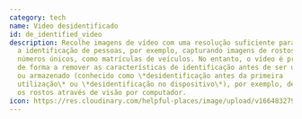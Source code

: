 ```yaml
---
category: tech
name: Video desidentificado
id: de_identified_video
description: Recolhe imagens de vídeo com uma resolução suficiente para permitir
  a identificação de pessoas, por exemplo, capturando imagens de rostos ou
  números únicos, como matrículas de veículos. No entanto, o vídeo é processado
  de forma a remover as características de identificação antes de ser utilizado
  ou armazenado (conhecido como \*desidentificação antes da primeira
  utilização\* ou \*desidentificação no dispositivo\*), por exemplo, desfocando
  os rostos através de visão por computador.
icon: https://res.cloudinary.com/helpful-places/image/upload/v1664832799/dtpr-icons/tech/blue/video_rd4ydo.svg
---
```

